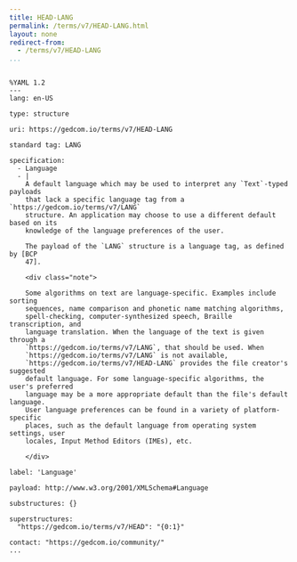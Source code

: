 ```yaml
---
title: HEAD-LANG
permalink: /terms/v7/HEAD-LANG.html
layout: none
redirect-from:
  - /terms/v7/HEAD-LANG
...
```


```

%YAML 1.2
---
lang: en-US

type: structure

uri: https://gedcom.io/terms/v7/HEAD-LANG

standard tag: LANG

specification:
  - Language
  - |
    A default language which may be used to interpret any `Text`-typed payloads
    that lack a specific language tag from a `https://gedcom.io/terms/v7/LANG`
    structure. An application may choose to use a different default based on its
    knowledge of the language preferences of the user.
    
    The payload of the `LANG` structure is a language tag, as defined by [BCP
    47].
    
    <div class="note">
    
    Some algorithms on text are language-specific. Examples include sorting
    sequences, name comparison and phonetic name matching algorithms,
    spell-checking, computer-synthesized speech, Braille transcription, and
    language translation. When the language of the text is given through a
    `https://gedcom.io/terms/v7/LANG`, that should be used. When
    `https://gedcom.io/terms/v7/LANG` is not available,
    `https://gedcom.io/terms/v7/HEAD-LANG` provides the file creator's suggested
    default language. For some language-specific algorithms, the user's preferred
    language may be a more appropriate default than the file's default language.
    User language preferences can be found in a variety of platform-specific
    places, such as the default language from operating system settings, user
    locales, Input Method Editors (IMEs), etc.
    
    </div>

label: 'Language'

payload: http://www.w3.org/2001/XMLSchema#Language

substructures: {}

superstructures:
  "https://gedcom.io/terms/v7/HEAD": "{0:1}"

contact: "https://gedcom.io/community/"
...

```
